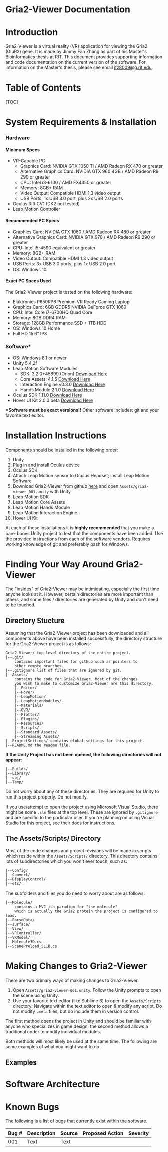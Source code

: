 # Gria2-Viewer Documentation
# Introduction
Gria2-Viewer is a virtual reality (VR) application for viewing the Gria2 (GluR2) gene. It is made by Jimmy Fan Zhang as part of his Master's Bioinformatics thesis at RIT. This document provides supporting information and code documentation on the current version of the software. For information on the Master's thesis, please see email jfz8009@g.rit.edu.

# Table of Contents
[TOC]
# System Requirements & Installation

### Hardware
#### Minimum Specs
* VR-Capable PC
    * Graphics Card: NVIDIA GTX 1050 Ti / AMD Radeon RX 470 or greater
    * Alternative Graphics Card: NVIDIA GTX 960 4GB / AMD Radeon R9 290 or greater
    * CPU: Intel i3-6100 / AMD FX4350 or greater
    * Memory: 8GB+ RAM
    * Video Output: Compatible HDMI 1.3 video output
    * USB Ports: 1x USB 3.0 port, plus 2x USB 2.0 ports
*  Oculus Rift CV1 (DK2 not tested)
*  Leap Motion Controller

#### Recommended PC Specs
* Graphics Card: NVIDIA GTX 1060 / AMD Radeon RX 480 or greater
* Alternative Graphics Card: NVIDIA GTX 970 / AMD Radeon R9 290 or greater
* CPU: Intel i5-4590 equivalent or greater
* Memory: 8GB+ RAM
* Video Output: Compatible HDMI 1.3 video output
* USB Ports: 3x USB 3.0 ports, plus 1x USB 2.0 port
* OS: Windows 10

#### Exact PC Specs Used
The Gria2-Viewer project is tested on the following hardware:
* Eluktronics P650RP6 Premium VR Ready Gaming Laptop 
* Graphics Card: 6GB GDDR5 NVIDIA GeForce GTX 1060 
* CPU: Intel Core i7-6700HQ Quad Core 
* Memory: 8GB DDR4 RAM
* Storage: 128GB Performance SSD + 1TB HDD 
* OS: Windows 10 Home 
* Full HD 15.6” IPS

### Software*
* OS: Windows 8.1 or newer
* Unity 5.4.2f
* Leap Motion Software Modules:
    * SDK: 3.2.0+45899 (Orion) [Download Here](https://developer.leapmotion.com/releases/?category=orion) 
    * Core Assets: 4.1.5 [Download Here](https://developer.leapmotion.com/releases/core-asset-415)
    * Interaction Engine v0.3.0 [Download Here](https://developer.leapmotion.com/releases/interaction-engine-030)
    * Hands Module 2.1.0 [Download Here](https://developer.leapmotion.com/releases/hands-module-210)
* Oculus SDK 1.11.0 [Download Here](https://developer.oculus.com/downloads/package/oculus-platform-sdk/1.11.0/)
* Hover UI Kit 2.0.0 beta [Download Here](https://github.com/aestheticinteractive/Hover-UI-Kit/releases/tag/v2.0.0B)

**\*Software must be exact versions!!**
Other software includes: git and your favorite text editor.

# Installation Instructions
Components should be installed in the following order:
1. Unity
2. Plug in and install Oculus device
3. Oculus SDK
4. Attach Leap Motion sensor to Oculus Headset; install Leap Motion Software
5. Download Gria2-Viewer from github [here](https://github.com/imyjimmy/gria2-viewer) and open `Assets/gria2-viewer-001.unity` with Unity
6. Leap Motion SDK
7. Leap Motion Core Assets
8. Leap Motion Hands Module
9. Leap Motion Interaction Engine
10. Hover UI Kit

At each of these installations it is **highly recommended** that you make a bare-bones Unity project to test that the components have been added. Use the provided instructions from each of the software vendors. Requires working knowledge of git and preferably bash for Windows.

# Finding Your Way Around Gria2-Viewer
The "insides" of Gria2-Viewer may be intimidating, especially the first time anyone looks at it. However, certain directories are more important than others, and some files / directories are generated by Unity and don't need to be touched. 

## Directory Stucture
Assuming that the Gria2-Viewer project has been downloaded and all components above have been installed successfully, the directory structure for the Gria2-Viewer project is as follows:

```text
Gria2-Viewer/ top level directory of the entire project.
|--.git/ 
    contains important files for github such as pointers to 
    other remote branches.
|--.gitignore list of files that are ignored by git.
|--Assets/ 
    contains the code for Gria2-Viewer. Most of the changes 
    you wish to make to customize Gria2-Viewer are this directory.
    |--Editor/
    |--Hover/
    |--LeapMotion/
    |--LeapMotionModules/
    |--Materials/
    |--OVR/
    |--Plotter/
    |--Plugins/
    |--Resources/
    |--Scripts/
    |--Standard Assets/
    |--Streaming Assets/
|--ProjectSettings/ contains global settings for this project.
|--README.md the readme file.
```
**If the Unity Project has not been opened, the following directories will not appear:**

```text
|--Builds/
|--Library/
|--obj/
|--Temp/
```
Do not worry about any of these directories. They are required for Unity to run this project properly. Do not modify.

If you use/attempt to open the project using Microsoft Visual Studio, there might be some `.sln` files at the top level. These are ignored by `.gitignore` and are specific to the particular user. If you're planning on using Visual Studio for this project, see their docs for instructions.


## The Assets/Scripts/ Directory
Most of the code changes and project revisions will be made in scripts which reside within the `Assets/Scripts/` directory. This directory contains lots of subdirectories which you won't ever touch, such as:
```text
|--Config/
|--Convert/
|--DisplayControl/
|--etc/
```

The subfolders and files you do need to worry about are as follows:
```text
|--Molecule/    
    contains a MVC-ish paradigm for "the molecule" 
    which is actually the Gria2 protein the project is configured to load.
|--ParseData/
|--surface/
|--View/
|--VRController/
|--VRModel/
|--Molecule3D.cs
|--ScenePreload_5L1B.cs
```

# Making Changes to Gria2-Viewer
There are two primary ways of making changes to Gria2-Viewer.

1. Open `Assets/gria2-viewer-001.unity`. Follow the Unity prompts to open the scene using Unity.
2. Use your favorite text editor (like Sublime 3) to open the `Assets/Scripts` directory. Navigate within the text editor to open & modify any script. Do not modify `.meta` files, but do include them in version control.

The first method opens the project in Unity and should be familiar with anyone who specializes in game design; the second method allows a traditional coder to modify individual modules. 

Both methods will most likely be used at the same time. The following are some examples of what you might want to do.

## Examples


# Software Architecture


# Known Bugs
The following is a list of bugs that currently exist within the software.

| Bug # | Description | Source | Proposed Action | Severity |
| --------| -------- | -------- | -------- | ------ |
| 001     | Text     | Text     |          |        | 

